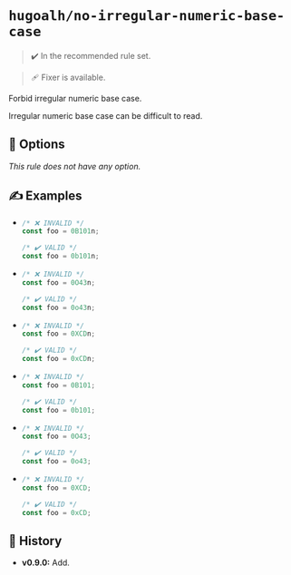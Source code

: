 # `hugoalh/no-irregular-numeric-base-case`

> ✔️ In the recommended rule set.

> 🩹 Fixer is available.

Forbid irregular numeric base case.

Irregular numeric base case can be difficult to read.

## 🔧 Options

*This rule does not have any option.*

## ✍️ Examples

- ```ts
  /* ❌ INVALID */
  const foo = 0B101n;

  /* ✔️ VALID */
  const foo = 0b101n;
  ```
- ```ts
  /* ❌ INVALID */
  const foo = 0O43n;

  /* ✔️ VALID */
  const foo = 0o43n;
  ```
- ```ts
  /* ❌ INVALID */
  const foo = 0XCDn;

  /* ✔️ VALID */
  const foo = 0xCDn;
  ```
- ```ts
  /* ❌ INVALID */
  const foo = 0B101;

  /* ✔️ VALID */
  const foo = 0b101;
  ```
- ```ts
  /* ❌ INVALID */
  const foo = 0O43;

  /* ✔️ VALID */
  const foo = 0o43;
  ```
- ```ts
  /* ❌ INVALID */
  const foo = 0XCD;

  /* ✔️ VALID */
  const foo = 0xCD;
  ```

## 📜 History

- **v0.9.0:** Add.
